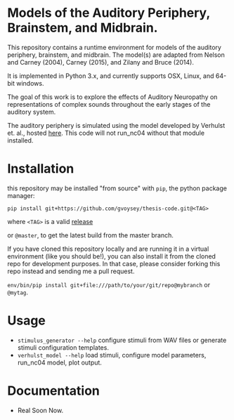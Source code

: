 # Models of the Auditory Periphery, Brainstem, and Midbrain. 
This repository contains a runtime environment for models of the auditory periphery, brainstem, and midbrain. 
The model(s) are adapted from Nelson and Carney (2004), Carney (2015), and Zilany and Bruce (2014).   

It is implemented in Python 3.x, and currently supports OSX, Linux, and 64-bit windows. 

The goal of this work is to explore the effects of Auditory Neuropathy on representations of complex sounds throughout
the early stages of the auditory system. 

The auditory periphery is simulated using the model developed by Verhulst et. al., hosted [here](https://github.com/AuditoryBiophysicsLab/verhulst-model-core).
This code will not run_nc04 without that module installed. 



# Installation 
this repository may be installed "from source" with `pip`, the python package manager: 
```
pip install git+https://github.com/gvoysey/thesis-code.git@<TAG>
```
where `<TAG>` is a valid [release](https://github.com/gvoysey/thesis-code/releases)

or `@master`, to get the latest build from the master branch.  

If you have cloned this repository locally and are running it in a virtual environment (like you should be!), 
you can also install it from the cloned repo for development purposes.  In that case, please consider forking this repo instead and sending me a pull request.  

`env/bin/pip install git+file:///path/to/your/git/repo@mybranch` or `@mytag`. 
# Usage
 - `stimulus_generator --help` configure stimuli from WAV files or generate stimuli configuration templates.
 - `verhulst_model --help` load stimuli, configure model parameters, run_nc04 model, plot output.
  
# Documentation 
 - Real Soon Now.